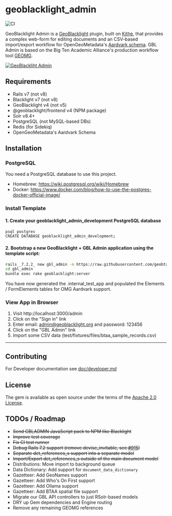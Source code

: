 # geoblacklight_admin

![CI](https://github.com/geobtaa/geoblacklight_admin/actions/workflows/ci.yml/badge.svg)

GeoBlacklight Admin is a [GeoBlacklight](https://github.com/geoblacklight/geoblacklight) plugin, built on [Kithe](https://github.com/sciencehistory/kithe), that provides a complex web-form for editing documents and an CSV-based import/export workflow for OpenGeoMetadata's [Aardvark schema](https://opengeometadata.org/ogm-aardvark/). GBL Admin is based on the Big Ten Academic Alliance's production workflow tool [GEOMG](https://github.com/geobtaa/geomg).

[![GeoBlackliht Admin](https://raw.githubusercontent.com/geobtaa/geoblacklight_admin/develop/docs/gbl_admin_screenshot.png)](https://youtu.be/lWjcr-Ow228 "GeoBlacklight Admin")

## Requirements

* Rails v7 (not v8)
* Blacklight v7 (not v8)
* GeoBlacklight v4 (not v5)
* @geoblacklight/frontend v4 (NPM package)
* Solr v8.4+
* PostgreSQL (not MySQL-based DBs)
* Redis (for Sidekiq)
* OpenGeoMetadata's Aardvark Schema

## Installation

### PostgreSQL

You need a PostgreSQL database to use this project.

* Homebrew: https://wiki.postgresql.org/wiki/Homebrew
* Docker: https://www.docker.com/blog/how-to-use-the-postgres-docker-official-image/

### Install Template

#### 1. Create your geoblacklight_admin_development PostgreSQL database

```bash
psql postgres
CREATE DATABASE geoblacklight_admin_development;
```

#### 2. Bootstrap a new GeoBlacklight + GBL Admin application using the template script:

```bash
rails _7.2.2_ new gbl_admin -m https://raw.githubusercontent.com/geobtaa/geoblacklight_admin/develop/template.rb
cd gbl_admin
bundle exec rake geoblacklight:server
```

You have now generated the .internal_test_app and populated the Elements / FormElements tables for OMG Aardvark support.

### View App in Browser

1. Visit http://localhost:3000/admin
2. Click on the "Sign in" link
3. Enter email: admin@geoblacklight.org and password: 123456
4. Click on the "GBL Admin" link
5. Import some CSV data (test/fixtures/files/btaa_sample_records.csv)

-----

## Contributing

For Developer documentation see [doc/developer.md](./docs/development.md)

## License
The gem is available as open source under the terms of the [Apache 2.0 License](https://opensource.org/license/apache-2-0).

## TODOs / Roadmap
* ~~Send GBLADMIN JavaScript pack to NPM like Blacklight~~
* ~~Improve test coverage~~
* ~~Fix CI test runner~~
* ~~Debug Rails 7.2 support (remove devise_invitable, see [#915](https://github.com/scambra/devise_invitable/issues/915))~~
* ~~Separate dct_references_s support into a separate model~~
* ~~Import/Export dct_references_s outside of the main document model~~
* Distributions: Move import to background queue
* Data Dictionary: Add support for `document_data_dictionary`
* Gazetteer: Add GeoNames support
* Gazetteer: Add Who's On First support
* Gazetteer: Add Ollama support
* Gazetteer: Add BTAA spatial file support
* Migrate our GBL API controllers to just RSolr-based models
* DRY up Gem dependencies and Engine routing
* Remove any remaining GEOMG references